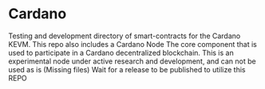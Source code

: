 # Cardano
Testing and development directory of smart-contracts for the Cardano KEVM. This repo also includes a Cardano Node
The core component that is used to participate in a Cardano decentralized blockchain.
This is an experimental node under active research and development, and can not be used as is (Missing files) 
Wait for a release to be published to utilize this REPO
